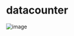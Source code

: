 # datacounter

![image](https://github.com/duonghuyhoang/datacounter/assets/96181278/71684e2a-e64f-4bb7-9cc0-5f4c995854d5)
